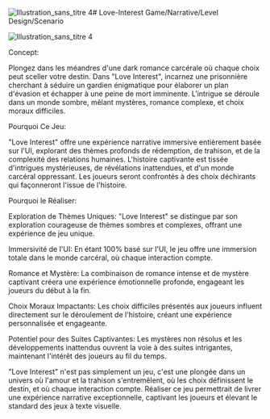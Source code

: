 ![Illustration_sans_titre 4](https://github.com/helia0/Love-Interest/assets/135524315/3b020c5a-dc0e-4ea4-b70c-296968bfa899)# Love-Interest
Game/Narrative/Level Design/Scenario

![Illustration_sans_titre 4](https://github.com/helia0/Love-Interest/assets/135524315/4963a5e1-11d8-4e9a-877c-59ca88d29bcb)

Concept:

Plongez dans les méandres d'une dark romance carcérale où chaque choix peut sceller votre destin. Dans "Love Interest", incarnez une prisonnière cherchant à séduire un gardien énigmatique pour élaborer un plan d'évasion et échapper à une peine de mort imminente. L'intrigue se déroule dans un monde sombre, mêlant mystères, romance complexe, et choix moraux difficiles.

Pourquoi Ce Jeu:

"Love Interest" offre une expérience narrative immersive entièrement basée sur l'UI, explorant des thèmes profonds de rédemption, de trahison, et de la complexité des relations humaines. L'histoire captivante est tissée d'intrigues mystérieuses, de révélations inattendues, et d'un monde carcéral oppressant. Les joueurs seront confrontés à des choix déchirants qui façonneront l'issue de l'histoire.

Pourquoi le Réaliser:

Exploration de Thèmes Uniques: "Love Interest" se distingue par son exploration courageuse de thèmes sombres et complexes, offrant une expérience de jeu unique.

Immersivité de l'UI: En étant 100% basé sur l'UI, le jeu offre une immersion totale dans le monde carcéral, où chaque interaction compte.

Romance et Mystère: La combinaison de romance intense et de mystère captivant créera une expérience émotionnelle profonde, engageant les joueurs du début à la fin.

Choix Moraux Impactants: Les choix difficiles présentés aux joueurs influent directement sur le déroulement de l'histoire, créant une expérience personnalisée et engageante.

Potentiel pour des Suites Captivantes: Les mystères non résolus et les développements inattendus ouvrent la voie à des suites intrigantes, maintenant l'intérêt des joueurs au fil du temps.

"Love Interest" n'est pas simplement un jeu, c'est une plongée dans un univers où l'amour et la trahison s'entremêlent, où les choix définissent le destin, et où chaque interaction compte. Réaliser ce jeu permettrait de livrer une expérience narrative exceptionnelle, captivant les joueurs et élevant le standard des jeux à texte visuelle.
